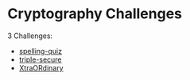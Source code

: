 # Cryptography Challenges

3 Challenges:
- [spelling-quiz](spelling-quiz.md)
- [triple-secure](triple-secure.md)
- [XtraORdinary](XtraORdinary.md)
